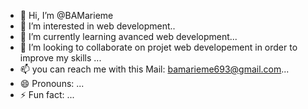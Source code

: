 - 👋 Hi, I’m @BAMarieme
- 👀 I’m interested in web development..
- 🌱 I’m currently learning avanced web development...
- 💞️ I’m looking to collaborate on projet web developement in order to improve my skills ...
- 📫 you can reach me with this Mail: bamarieme693@gmail.com...
- 😄 Pronouns: ...
- ⚡ Fun fact: ...

<!---
BAMarieme/BAMarieme is a ✨ special ✨ repository because its `README.md` (this file) appears on your GitHub profile.
You can click the Preview link to take a look at your changes.
--->
